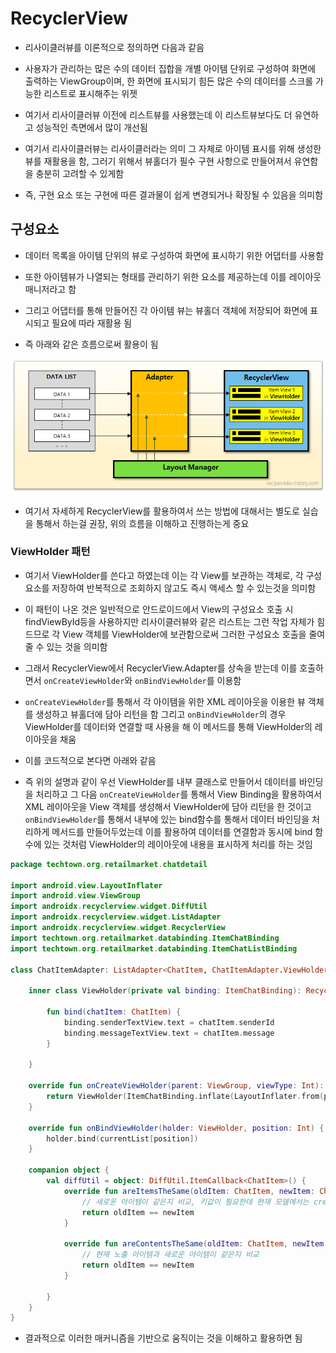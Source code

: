 # RecyclerView
- 리사이클러뷰를 이론적으로 정의하면 다음과 같음

- 사용자가 관리하는 많은 수의 데이터 집합을 개별 아이템 단위로 구성하여 화면에 출력하는 ViewGroup이며, 한 화면에 표시되기 힘든 많은 수의 데이터를 스크롤 가능한 리스트로 표시해주는 위젯

- 여기서 리사이클러뷰 이전에 리스트뷰를 사용했는데 이 리스트뷰보다도 더 유연하고 성능적인 측면에서 많이 개선됨

- 여기서 리사이클러뷰는 리사이클러라는 의미 그 자체로 아이템 표시를 위해 생성한 뷰를 재활용을 함, 그러기 위해서 뷰홀더가 필수 구현 사항으로 만들어져서 유연함을 충분히 고려할 수 있게함

- 즉, 구현 요소 또는 구현에 따른 결과물이 쉽게 변경되거나 확장될 수 있음을 의미함

## 구성요소
- 데이터 목록을 아이템 단위의 뷰로 구성하여 화면에 표시하기 위한 어댑터를 사용함

- 또한 아이템뷰가 나열되는 형태를 관리하기 위한 요소를 제공하는데 이를 레이아웃 매니저라고 함

- 그리고 어댑터를 통해 만들어진 각 아이템 뷰는 뷰홀더 객체에 저장되어 화면에 표시되고 필요에 따라 재활용 됨

- 즉 아래와 같은 흐름으로써 활용이 됨

![one](/cheewr85/img/seventeen.png)

- 여기서 자세하게 RecyclerView를 활용하여서 쓰는 방법에 대해서는 별도로 실습을 통해서 하는걸 권장, 위의 흐름을 이해하고 진행하는게 중요

### ViewHolder 패턴
- 여기서 ViewHolder를 쓴다고 하였는데 이는 각 View를 보관하는 객체로, 각 구성요소를 저장하여 반복적으로 조회하지 않고도 즉시 액세스 할 수 있는것을 의미함

- 이 패턴이 나온 것은 일반적으로 안드로이드에서 View의 구성요소 호출 시 findViewById등을 사용하지만 리사이클러뷰와 같은 리스트는 그런 작업 자체가 힘드므로 각 View 객체를 ViewHolder에 보관함으로써 그러한 구성요소 호출을 줄여줄 수 있는 것을 의미함

- 그래서 RecyclerView에서 RecyclerView.Adapter를 상속을 받는데 이를 호출하면서 `onCreateViewHolder`와 `onBindViewHolder`를 이용함

- `onCreateViewHolder`를 통해서 각 아이템을 위한 XML 레이아웃을 이용한 뷰 객체를 생성하고 뷰홀더에 담아 리턴을 함 그리고 `onBindViewHolder`의 경우 ViewHolder를 데이터와 연결할 때 사용을 해 이 메서드를 통해 ViewHolder의 레이아웃을 채움

- 이를 코드적으로 본다면 아래와 같음

- 즉 위의 설명과 같이 우선 ViewHolder를 내부 클래스로 만들어서 데이터를 바인딩을 처리하고 그 다음 `onCreateViewHolder`를 통해서 View Binding을 활용하여서 XML 레이아웃을 View 객체를 생성해서 ViewHolder에 담아 리턴을 한 것이고 `onBindViewHolder`를 통해서 내부에 있는 bind함수를 통해서 데이터 바인딩을 처리하게 메서드를 만들어두었는데 이를 활용하여 데이터를 연결함과 동시에 bind 함수에 있는 것처럼 ViewHolder의 레이아웃에 내용을 표시하게 처리를 하는 것임
```kotlin
package techtown.org.retailmarket.chatdetail

import android.view.LayoutInflater
import android.view.ViewGroup
import androidx.recyclerview.widget.DiffUtil
import androidx.recyclerview.widget.ListAdapter
import androidx.recyclerview.widget.RecyclerView
import techtown.org.retailmarket.databinding.ItemChatBinding
import techtown.org.retailmarket.databinding.ItemChatListBinding

class ChatItemAdapter: ListAdapter<ChatItem, ChatItemAdapter.ViewHolder>(diffUtil){

    inner class ViewHolder(private val binding: ItemChatBinding): RecyclerView.ViewHolder(binding.root) {

        fun bind(chatItem: ChatItem) {
            binding.senderTextView.text = chatItem.senderId
            binding.messageTextView.text = chatItem.message
        }

    }

    override fun onCreateViewHolder(parent: ViewGroup, viewType: Int): ViewHolder {
        return ViewHolder(ItemChatBinding.inflate(LayoutInflater.from(parent.context), parent, false))
    }

    override fun onBindViewHolder(holder: ViewHolder, position: Int) {
        holder.bind(currentList[position])
    }

    companion object {
        val diffUtil = object: DiffUtil.ItemCallback<ChatItem>() {
            override fun areItemsTheSame(oldItem: ChatItem, newItem: ChatItem): Boolean {
                // 새로운 아이템이 같은지 비교, 키값이 필요한데 현재 모델에서는 createdAt을 키값으로 둠
                return oldItem == newItem
            }

            override fun areContentsTheSame(oldItem: ChatItem, newItem: ChatItem): Boolean {
                // 현재 노출 아이템과 새로운 아이템이 같은지 비교
                return oldItem == newItem
            }

        }
    }
}
```

- 결과적으로 이러한 매커니즘을 기반으로 움직이는 것을 이해하고 활용하면 됨